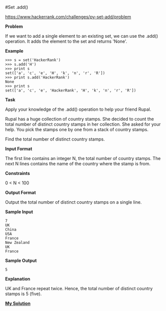 #Set .add()

https://www.hackerrank.com/challenges/py-set-add/problem

**Problem**

If we want to add a single element to an existing set, we can use the .add() operation.
It adds the element to the set and returns 'None'.

**Example**

```
>>> s = set('HackerRank')
>>> s.add('H')
>>> print s
set(['a', 'c', 'e', 'H', 'k', 'n', 'r', 'R'])
>>> print s.add('HackerRank')
None
>>> print s
set(['a', 'c', 'e', 'HackerRank', 'H', 'k', 'n', 'r', 'R'])
```

**Task**

Apply your knowledge of the .add() operation to help your friend Rupal.

Rupal has a huge collection of country stamps. She decided to count the total number of distinct country stamps in her collection. She asked for your help. You pick the stamps one by one from a stack of  country stamps.

Find the total number of distinct country stamps.

**Input Format**

The first line contains an integer N, the total number of country stamps.
The next N lines contains the name of the country where the stamp is from.

**Constraints**

0 < N < 100

**Output Format**

Output the total number of distinct country stamps on a single line.

**Sample Input**

```
7
UK
China
USA
France
New Zealand
UK
France 
```

**Sample Output**

```
5
```

**Explanation**

UK and France repeat twice. Hence, the total number of distinct country stamps is 5 (five).

[**My Solution**](answer.py)

